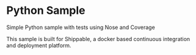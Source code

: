 Python Sample
==================================================================================================

Simple Python sample with tests using Nose and Coverage

This sample is built for Shippable, a docker based continuous integration and deployment platform.
